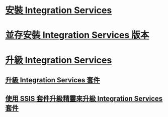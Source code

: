 # [安裝 Integration Services](install-integration-services.md)
# [並存安裝 Integration Services 版本](installing-integration-services-versions-side-by-side.md)

# [升級 Integration Services](upgrade-integration-services.md)
## [升級 Integration Services 套件](upgrade-integration-services-packages.md)
## [使用 SSIS 套件升級精靈來升級 Integration Services 套件](upgrade-integration-services-packages-using-the-ssis-package-upgrade-wizard.md)
